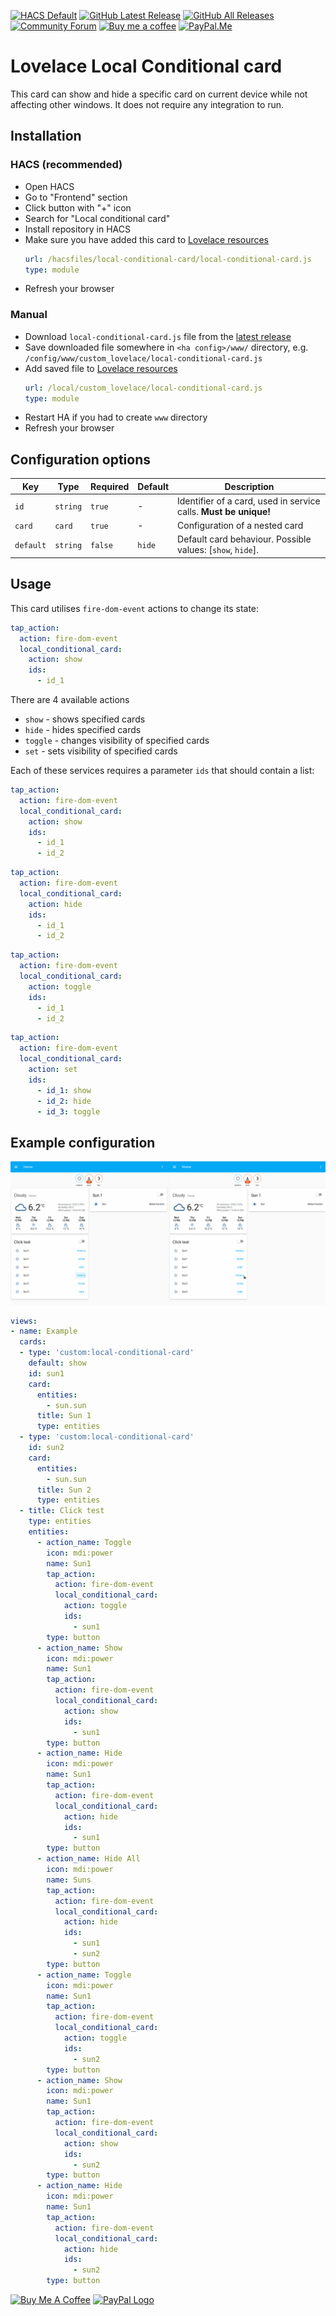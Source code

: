 [![HACS Default][hacs_shield]][hacs]
[![GitHub Latest Release][releases_shield]][latest_release]
[![GitHub All Releases][downloads_total_shield]][releases]
[![Community Forum][community_forum_shield]][community_forum]
[![Buy me a coffee][buy_me_a_coffee_shield]][buy_me_a_coffee]
[![PayPal.Me][paypal_me_shield]][paypal_me]

[hacs_shield]: https://img.shields.io/static/v1.svg?label=HACS&message=Default&style=popout&color=green&labelColor=41bdf5&logo=HomeAssistantCommunityStore&logoColor=white
[hacs]: https://hacs.xyz/docs/default_repositories

[latest_release]: https://github.com/PiotrMachowski/Home-Assistant-Lovelace-Local-Conditional-card/releases/latest
[releases_shield]: https://img.shields.io/github/release/PiotrMachowski/Home-Assistant-Lovelace-Local-Conditional-card.svg?style=popout

[releases]: https://github.com/PiotrMachowski/Home-Assistant-Lovelace-Local-Conditional-card/releases
[downloads_total_shield]: https://img.shields.io/github/downloads/PiotrMachowski/Home-Assistant-Lovelace-Local-Conditional-card/total

[community_forum_shield]: https://img.shields.io/static/v1.svg?label=%20&message=Forum&style=popout&color=41bdf5&logo=HomeAssistant&logoColor=white
[community_forum]: https://community.home-assistant.io/t/lovelace-local-conditional-card/145145

[buy_me_a_coffee_shield]: https://img.shields.io/static/v1.svg?label=%20&message=Buy%20me%20a%20coffee&color=6f4e37&logo=buy%20me%20a%20coffee&logoColor=white
[buy_me_a_coffee]: https://www.buymeacoffee.com/PiotrMachowski

[paypal_me_shield]: https://img.shields.io/static/v1.svg?label=%20&message=PayPal.Me&logo=paypal
[paypal_me]: https://paypal.me/PiMachowski

# Lovelace Local Conditional card

This card can show and hide a specific card on current device while not affecting other windows. It does not require any integration to run.

## Installation

### HACS (recommended)

- Open HACS
- Go to "Frontend" section
- Click button with "+" icon
- Search for "Local conditional card"
- Install repository in HACS
- Make sure you have added this card to [Lovelace resources](https://my.home-assistant.io/redirect/lovelace_resources/)
  ```yaml
  url: /hacsfiles/local-conditional-card/local-conditional-card.js
  type: module
  ```
- Refresh your browser

### Manual

- Download `local-conditional-card.js` file from the [latest release](https://github.com/PiotrMachowski/Home-Assistant-Lovelace-Local-Conditional-card/releases/latest)
- Save downloaded file somewhere in `<ha config>/www/` directory, e.g. `/config/www/custom_lovelace/local-conditional-card.js`
- Add saved file to [Lovelace resources](https://my.home-assistant.io/redirect/lovelace_resources/)
  ```yaml
  url: /local/custom_lovelace/local-conditional-card.js
  type: module
  ```
- Restart HA if you had to create `www` directory
- Refresh your browser

## Configuration options

| Key | Type | Required | Default | Description |
| --- | --- | --- | --- | --- |
| `id` | `string` | `true` | - | Identifier of a card, used in service calls. **Must be unique!** |
| `card` | `card` | `true` | - | Configuration of a nested card |
| `default` | `string` | `false` | `hide` | Default card behaviour. Possible values: [`show`, `hide`]. |

## Usage

This card utilises `fire-dom-event` actions to change its state:

```yaml
tap_action:
  action: fire-dom-event
  local_conditional_card:
    action: show
    ids:
      - id_1
```

There are 4 available actions
 - `show` - shows specified cards
 - `hide` - hides specified cards
 - `toggle` - changes visibility of specified cards
 - `set` - sets visibility of specified cards
 
Each of these services requires a parameter `ids` that should contain a list:
```yaml
tap_action:
  action: fire-dom-event
  local_conditional_card:
    action: show
    ids:
      - id_1
      - id_2
```
```yaml
tap_action:
  action: fire-dom-event
  local_conditional_card:
    action: hide
    ids:
      - id_1
      - id_2
```
```yaml
tap_action:
  action: fire-dom-event
  local_conditional_card:
    action: toggle
    ids:
      - id_1
      - id_2
```
```yaml
tap_action:
  action: fire-dom-event
  local_conditional_card:
    action: set
    ids:
      - id_1: show
      - id_2: hide
      - id_3: toggle
```

## Example configuration

![Example](https://github.com/PiotrMachowski/Home-Assistant-Lovelace-Local-Conditional-card/raw/master/s1.gif)

```yaml
views:
- name: Example
  cards:
  - type: 'custom:local-conditional-card'
    default: show
    id: sun1
    card:
      entities:
        - sun.sun
      title: Sun 1
      type: entities
  - type: 'custom:local-conditional-card'
    id: sun2
    card:
      entities:
        - sun.sun
      title: Sun 2
      type: entities
  - title: Click test
    type: entities
    entities:
      - action_name: Toggle
        icon: mdi:power
        name: Sun1
        tap_action:
          action: fire-dom-event
          local_conditional_card:
            action: toggle
            ids:
              - sun1
        type: button
      - action_name: Show
        icon: mdi:power
        name: Sun1
        tap_action:
          action: fire-dom-event
          local_conditional_card:
            action: show
            ids:
              - sun1
        type: button
      - action_name: Hide
        icon: mdi:power
        name: Sun1
        tap_action:
          action: fire-dom-event
          local_conditional_card:
            action: hide
            ids:
              - sun1
        type: button
      - action_name: Hide All
        icon: mdi:power
        name: Suns
        tap_action:
          action: fire-dom-event
          local_conditional_card:
            action: hide
            ids:
              - sun1
              - sun2
        type: button
      - action_name: Toggle
        icon: mdi:power
        name: Sun1
        tap_action:
          action: fire-dom-event
          local_conditional_card:
            action: toggle
            ids:
              - sun2
        type: button
      - action_name: Show
        icon: mdi:power
        name: Sun1
        tap_action:
          action: fire-dom-event
          local_conditional_card:
            action: show
            ids:
              - sun2
        type: button
      - action_name: Hide
        icon: mdi:power
        name: Sun1
        tap_action:
          action: fire-dom-event
          local_conditional_card:
            action: hide
            ids:
              - sun2
        type: button
```

<a href="https://www.buymeacoffee.com/PiotrMachowski" target="_blank"><img src="https://bmc-cdn.nyc3.digitaloceanspaces.com/BMC-button-images/custom_images/orange_img.png" alt="Buy Me A Coffee" style="height: auto !important;width: auto !important;" ></a>
<a href="https://paypal.me/PiMachowski" target="_blank"><img src="https://www.paypalobjects.com/webstatic/mktg/logo/pp_cc_mark_37x23.jpg" border="0" alt="PayPal Logo" style="height: auto !important;width: auto !important;"></a>
